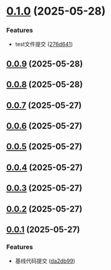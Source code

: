 # [0.1.0](https://github.com/jcz-sudo4770/duyi/compare/v0.0.9...v0.1.0) (2025-05-28)


### Features

* test文件提交 ([276d641](https://github.com/jcz-sudo4770/duyi/commit/276d6411398e0e5d043987de0dd27edd2a3c31b8))



## [0.0.9](https://github.com/jcz-sudo4770/duyi/compare/v0.0.8...v0.0.9) (2025-05-28)



## [0.0.8](https://github.com/jcz-sudo4770/duyi/compare/v0.0.7...v0.0.8) (2025-05-28)



## [0.0.7](https://github.com/jcz-sudo4770/duyi/compare/v0.0.6...v0.0.7) (2025-05-27)



## [0.0.6](https://github.com/jcz-sudo4770/duyi/compare/v0.0.5...v0.0.6) (2025-05-27)



## [0.0.5](https://github.com/jcz-sudo4770/duyi/compare/v0.0.4...v0.0.5) (2025-05-27)



## [0.0.4](https://github.com/jcz-sudo4770/duyi/compare/v0.0.3...v0.0.4) (2025-05-27)



## [0.0.3](https://github.com/jcz-sudo4770/duyi/compare/v0.0.2...v0.0.3) (2025-05-27)



## [0.0.2](https://github.com/jcz-sudo4770/duyi/compare/v0.0.1...v0.0.2) (2025-05-27)



## [0.0.1](https://github.com/jcz-sudo4770/duyi/compare/da2db998a32f5d83cc8d51a267597984611334ac...v0.0.1) (2025-05-27)


### Features

* 基线代码提交 ([da2db99](https://github.com/jcz-sudo4770/duyi/commit/da2db998a32f5d83cc8d51a267597984611334ac))



